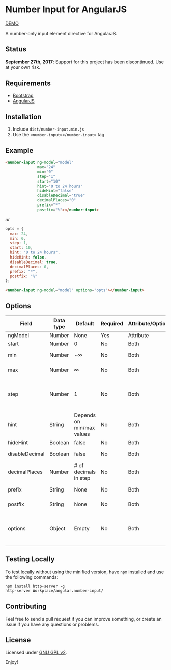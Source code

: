# Number Input for AngularJS

[DEMO]

A number-only input element directive for AngularJS.

## Status
**September 27th, 2017**: Support for this project has been discontinued. Use at your own risk.

## Requirements
* [Bootstrap]
* [AngularJS]

## Installation
1. Include `dist/number-input.min.js`
2. Use the `<number-input></number-input>` tag

## Example
```HTML
<number-input ng-model="model" 
			  max="24" 
			  min="0" 
			  step="1" 
			  start="10" 
			  hint="0 to 24 hours" 
			  hideHint="false" 
			  disableDecimal="true" 
			  decimalPlaces="0" 
			  prefix="*" 
			  postfix="%"></number-input>
```

_or_

```JavaScript
opts = {
  max: 24,
  min: 0,
  step: 1,
  start: 10,
  hint: "0 to 24 hours",
  hideHint: false,
  disableDecimal: true,
  decimalPlaces: 0,
  prefix: "*",
  postfix: "%"
};
```
```HTML
<number-input ng-model="model" options="opts"></number-input>
```

## Options
| Field          | Data type     | Default                   | Required | Attribute/Option | Description
| -------------- | ------------- | ------------------------- | -------- | ---------------- | -----------
| ngModel        | Number        | None                      | Yes      | Attribute        | AngularJS model
| start          | Number        | 0                         | No       | Both             | Initial input value
| min            | Number        | -∞                        | No       | Both             | Minimum input value
| max            | Number        | ∞                         | No       | Both             | Maximum input value
| step           | Number        | 1                         | No       | Both             | How much to increase/decrease by when the +/- buttons are pressed
| hint           | String        | Depends on min/max values | No       | Both             | Small text that appears below the input element
| hideHint       | Boolean       | false                     | No       | Both             | Hides the hint
| disableDecimal | Boolean       | false                     | No       | Both             | Disables decimals from being typed
| decimalPlaces  | Number        | # of decimals in step     | No       | Both             | Number of decimal places shown
| prefix         | String        | None                      | No       | Both             | An input prefix (i.e. $)
| postfix        | String        | None				         | No       | Both             | An input postfix (i.e. %)
| options        | Object        | Empty                     | No       | Both             | Options can be used instead of element attributes (attributes have priority)

## Testing Locally
To test locally without using the minified version, have `npm` installed and use the following commands:
```
npm install http-server -g
http-server Workplace/angular.number-input/
```

## Contributing
Feel free to send a pull request if you can improve something, or create an issue if you have any questions or problems.

## License
Licensed under [GNU GPL v2].


Enjoy!

[DEMO]:http://cohenadair.github.io/angular.number-input/
[Bootstrap]:http://getbootstrap.com/
[AngularJS]:https://angularjs.org/
[GNU GPL v2]:https://raw.githubusercontent.com/cohenadair/angular.number-input/master/LICENSE.txt
